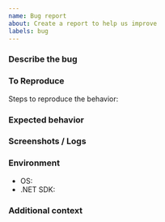 ```yaml
---
name: Bug report
about: Create a report to help us improve
labels: bug
---
```


### Describe the bug

### To Reproduce
Steps to reproduce the behavior:

### Expected behavior

### Screenshots / Logs

### Environment
- OS:
- .NET SDK:

### Additional context

